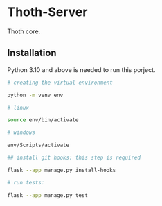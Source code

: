 # Thoth-Server

Thoth core.

## Installation

Python 3.10 and above is needed to run this porject.

```bash
# creating the virtual environment

python -m venv env

# linux 

source env/bin/activate

# windows

env/Scripts/activate

## install git hooks: this step is required

flask --app manage.py install-hooks

# run tests: 

flask --app manage.py test
```
